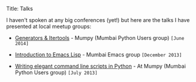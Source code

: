 Title: Talks

I haven't spoken at any big conferences (yet!) but here are the talks
I have presented at local meetup groups:

* [Generators & Itertools](http://naiquevin.github.io/talks/generators-itertools) - Mumpy (Mumbai Python Users group) `[June 2014]`

* [Introduction to Emacs Lisp](http://naiquevin.github.io/talks/elisp-intro) - Mumbai Emacs group `[December 2013]`

* [Writing elegant command line scripts in Python](https://speakerdeck.com/naiquevin/writing-elegant-command-line-scripts-in-python) -
  At Mumpy (Mumbai Python Users group) `[July 2013]`


